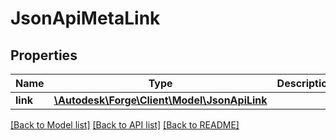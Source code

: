 # JsonApiMetaLink

## Properties
Name | Type | Description | Notes
------------ | ------------- | ------------- | -------------
**link** | [**\Autodesk\Forge\Client\Model\JsonApiLink**](JsonApiLink.md) |  | 

[[Back to Model list]](../README.md#documentation-for-models) [[Back to API list]](../README.md#documentation-for-api-endpoints) [[Back to README]](../README.md)


